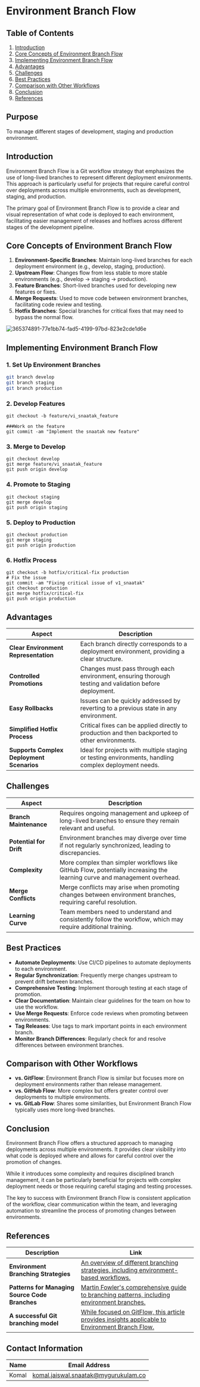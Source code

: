 # Environment Branch Flow

## Table of Contents

1. [Introduction](#introduction)
2. [Core Concepts of Environment Branch Flow](#core-concepts-of-environment-branch-flow)
3. [Implementing Environment Branch Flow](#implementing-environment-branch-flow)
4. [Advantages](#advantages)
5. [Challenges](#challenges)
6. [Best Practices](#best-practices)
7. [Comparison with Other Workflows](#comparison-with-other-workflows)
8. [Conclusion](#conclusion)
9. [References](#References)

## Purpose 

To manage different stages of development, staging and production environment.

## Introduction

Environment Branch Flow is a Git workflow strategy that emphasizes the use of long-lived branches to represent different deployment environments. This approach is particularly useful for projects that require careful control over deployments across multiple environments, such as development, staging, and production.

The primary goal of Environment Branch Flow is to provide a clear and visual representation of what code is deployed to each environment, facilitating easier management of releases and hotfixes across different stages of the development pipeline.

## Core Concepts of Environment Branch Flow

1. **Environment-Specific Branches**: Maintain long-lived branches for each deployment environment (e.g., develop, staging, production).
2. **Upstream Flow**: Changes flow from less stable to more stable environments (e.g., develop → staging → production).
3. **Feature Branches**: Short-lived branches used for developing new features or fixes.
4. **Merge Requests**: Used to move code between environment branches, facilitating code review and testing.
5. **Hotfix Branches**: Special branches for critical fixes that may need to bypass the normal flow.

![365374891-77e1bb74-fad5-4199-97bd-823e2cde1d6e](https://github.com/user-attachments/assets/254594df-b847-422f-a18c-04244bb86a71)

## Implementing Environment Branch Flow

### 1. Set Up Environment Branches

```bash
git branch develop
git branch staging
git branch production
```

### 2. Develop Features

```
git checkout -b feature/vi_snaatak_feature

###Work on the feature
git commit -am "Implement the snaatak new feature"
```

### 3. Merge to Develop

```
git checkout develop
git merge feature/vi_snaatak_feature
git push origin develop
```

### 4. Promote to Staging

```
git checkout staging
git merge develop
git push origin staging
```

### 5. Deploy to Production

```
git checkout production
git merge staging
git push origin production
```

### 6. Hotfix Process

```
git checkout -b hotfix/critical-fix production
# Fix the issue
git commit -am "Fixing critical issue of v1_snaatak"
git checkout production
git merge hotfix/critical-fix
git push origin production
```

## Advantages

| Aspect                         | Description                                                                                     |
|--------------------------------|-------------------------------------------------------------------------------------------------|
| **Clear Environment Representation** | Each branch directly corresponds to a deployment environment, providing a clear structure.       |
| **Controlled Promotions**           | Changes must pass through each environment, ensuring thorough testing and validation before deployment. |
| **Easy Rollbacks**                  | Issues can be quickly addressed by reverting to a previous state in any environment.             |
| **Simplified Hotfix Process**       | Critical fixes can be applied directly to production and then backported to other environments.  |
| **Supports Complex Deployment Scenarios** | Ideal for projects with multiple staging or testing environments, handling complex deployment needs. |

## Challenges

| Aspect                         | Description                                                                                     |
|--------------------------------|-------------------------------------------------------------------------------------------------|
| **Branch Maintenance**            | Requires ongoing management and upkeep of long-lived branches to ensure they remain relevant and useful. |
| **Potential for Drift**           | Environment branches may diverge over time if not regularly synchronized, leading to discrepancies. |
| **Complexity**                   | More complex than simpler workflows like GitHub Flow, potentially increasing the learning curve and management overhead. |
| **Merge Conflicts**              | Merge conflicts may arise when promoting changes between environment branches, requiring careful resolution. |
| **Learning Curve**               | Team members need to understand and consistently follow the workflow, which may require additional training. |

## Best Practices

- **Automate Deployments**: Use CI/CD pipelines to automate deployments to each environment.
- **Regular Synchronization**: Frequently merge changes upstream to prevent drift between branches.
- **Comprehensive Testing**: Implement thorough testing at each stage of promotion.
- **Clear Documentation**: Maintain clear guidelines for the team on how to use the workflow.
- **Use Merge Requests**: Enforce code reviews when promoting between environments.
- **Tag Releases**: Use tags to mark important points in each environment branch.
- **Monitor Branch Differences**: Regularly check for and resolve differences between environment branches.

## Comparison with Other Workflows

- **vs. GitFlow**: Environment Branch Flow is similar but focuses more on deployment environments rather than release management.
- **vs. GitHub Flow**: More complex but offers greater control over deployments to multiple environments.
- **vs. GitLab Flow**: Shares some similarities, but Environment Branch Flow typically uses more long-lived branches.

## Conclusion

Environment Branch Flow offers a structured approach to managing deployments across multiple environments. It provides clear visibility into what code is deployed where and allows for careful control over the promotion of changes.

While it introduces some complexity and requires disciplined branch management, it can be particularly beneficial for projects with complex deployment needs or those requiring careful staging and testing processes.

The key to success with Environment Branch Flow is consistent application of the workflow, clear communication within the team, and leveraging automation to streamline the process of promoting changes between environments.

## References

| Description                                      | Link                                                                                                    |
|--------------------------------------------------|---------------------------------------------------------------------------------------------------------|
| **Environment Branching Strategies**             | [An overview of different branching strategies, including environment-based workflows.](https://medium.com/@patrickporto/4-branching-workflows-for-git-30d0aaee7bf) |
| **Patterns for Managing Source Code Branches**   | [Martin Fowler's comprehensive guide to branching patterns, including environment branches.](https://martinfowler.com/articles/branching-patterns.html) |
| **A successful Git branching model**             | [While focused on GitFlow, this article provides insights applicable to Environment Branch Flow.](https://nvie.com/posts/a-successful-git-branching-model/) |

## Contact Information 
| Name | Email Address |
|:---:|:---:|
| Komal | komal.jaiswal.snaatak@mygurukulam.co |
